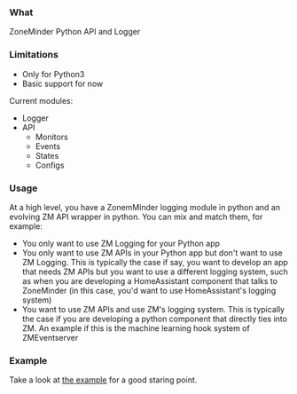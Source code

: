 ### What

ZoneMinder Python API and Logger

### Limitations
* Only for Python3
* Basic support for now

Current modules:
* Logger
* API
  * Monitors
  * Events
  * States
  * Configs

### Usage

At a high level, you have a ZonemMinder logging module in python and an evolving ZM API wrapper in python.
You can mix and match them, for example:
- You only want to use ZM Logging for your Python app
- You only want to use ZM APIs in your Python app but don't want to use ZM Logging. This is typically the case if say, you want to develop an app that needs ZM APIs but you want to use a different logging system, such as when you are developing a HomeAssistant component that talks to ZoneMinder (in this case, you'd want to use HomeAssistant's logging system)
- You want to use ZM APIs and use ZM's logging system. This is typically the case if you are developing a python component that directly ties into ZM. An example if this is the machine learning hook system of ZMEventserver

### Example

Take a look at <a href='https://github.com/pliablepixels/pyzm/blob/master/example.py'>the example</a> for a good staring point.

